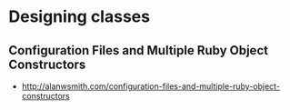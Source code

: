 # Designing classes

## Configuration Files and Multiple Ruby Object Constructors
- http://alanwsmith.com/configuration-files-and-multiple-ruby-object-constructors
